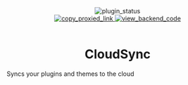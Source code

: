 <div align="center">
	<img alt="plugin_status" src="https://img.shields.io/badge/plugin_status-proxied-80DEEA?style=for-the-badge&labelColor=263238" />
	<br/>
	<a href="https://vd-plugins.github.io/proxy/gabe616.github.io/VendettaPlugins/cloud-sync">
		<img alt="copy_proxied_link" src="https://img.shields.io/badge/copy_proxied_link-263238?style=for-the-badge" />
	</a>
	<a href="https://github.com/Gabe616/VendettaCloudSync">
		<img alt="view_backend_code" src="https://img.shields.io/badge/view_backend_code-263238?style=for-the-badge" />
	</a>
</div>
<br/>
<div align="center">
	<h1>CloudSync</h1>
</div>

Syncs your plugins and themes to the cloud